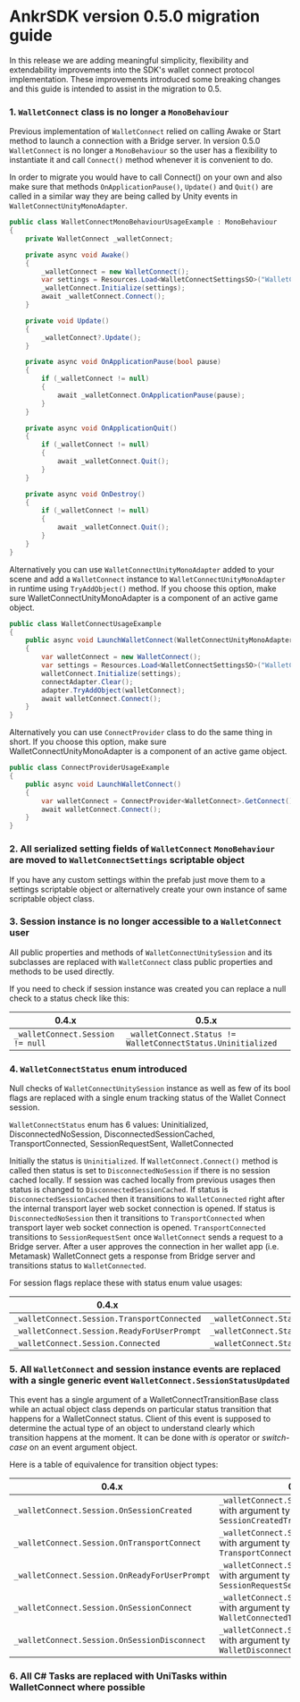 # AnkrSDK version 0.5.0 migration guide

In this release we are adding meaningful simplicity, flexibility and extendability improvements into the SDK's wallet connect protocol implementation. These improvements introduced some breaking changes and this guide is intended to assist in the migration to 0.5.

### 1. `WalletConnect` **class is no longer a** `MonoBehaviour`

Previous implementation of `WalletConnect` relied on calling Awake or Start method to launch a connection with a Bridge server. In version 0.5.0 `WalletConnect` is no longer a `MonoBehaviour` so the user has a flexibility to instantiate it and call `Connect()` method whenever it is convenient to do. 

In order to migrate you would have to call Connect() on your own and also make sure that methods `OnApplicationPause()`, `Update()` and `Quit()` are called in a similar way they are being called by Unity events in `WalletConnectUnityMonoAdapter`. 

```csharp
public class WalletConnectMonoBehaviourUsageExample : MonoBehaviour
{
	private WalletConnect _walletConnect;

	private async void Awake()
	{
		_walletConnect = new WalletConnect();
		var settings = Resources.Load<WalletConnectSettingsSO>("WalletConnectSettings");
		_walletConnect.Initialize(settings);
		await _walletConnect.Connect();
	}

	private void Update()
	{
		_walletConnect?.Update();
	}

	private async void OnApplicationPause(bool pause)
	{
		if (_walletConnect != null)
		{
			await _walletConnect.OnApplicationPause(pause);
		}
	}

	private async void OnApplicationQuit()
	{
		if (_walletConnect != null)
		{
			await _walletConnect.Quit();
		}
	}

	private async void OnDestroy()
	{
		if (_walletConnect != null)
		{
			await _walletConnect.Quit();
		}
	}
}
```

Alternatively you can use `WalletConnectUnityMonoAdapter` added to your scene and add a `WalletConnect` instance to `WalletConnectUnityMonoAdapter` in runtime using `TryAddObject()` method. If you choose this option, make sure WalletConnectUnityMonoAdapter is a component of an active game object.

```csharp
public class WalletConnectUsageExample
{
	public async void LaunchWalletConnect(WalletConnectUnityMonoAdapter adapter)
	{
		var walletConnect = new WalletConnect();
		var settings = Resources.Load<WalletConnectSettingsSO>("WalletConnectSettings");
		walletConnect.Initialize(settings);
		connectAdapter.Clear();
		adapter.TryAddObject(walletConnect);
		await walletConnect.Connect();
	}
}
```

Alternatively you can use `ConnectProvider` class to do the same thing in short. If you choose this option, make sure WalletConnectUnityMonoAdapter is a component of an active game object.

```csharp
public class ConnectProviderUsageExample
{
	public async void LaunchWalletConnect()
	{
		var walletConnect = ConnectProvider<WalletConnect>.GetConnect();
		await walletConnect.Connect();
	}
}
```

### 2. **All serialized setting fields of** `WalletConnect` `MonoBehaviour` **are moved to** `WalletConnectSettings` **scriptable object**

If you have any custom settings within the prefab just move them to a settings scriptable object or alternatively create your own instance of same scriptable object class.

### 3. **Session instance is no longer accessible to a** `WalletConnect` **user**

All public properties and methods of `WalletConnectUnitySession` and its subclasses are replaced with `WalletConnect` class public properties and methods to be used directly. 

If you need to check if session instance was created you can replace a null check to a status check like this:

| 0.4.x | 0.5.x |
| --- | --- |
| `_walletConnect.Session != null` | `_walletConnect.Status != WalletConnectStatus.Uninitialized` | 

### 4. `WalletConnectStatus` **enum introduced**

Null checks of `WalletConnectUnitySession` instance as well as few of its bool flags are replaced with a single enum tracking status of the Wallet Connect session.

`WalletConnectStatus` enum has 6 values: Uninitialized, DisconnectedNoSession, DisconnectedSessionCached, TransportConnected, SessionRequestSent, WalletConnected

Initially the status is `Uninitialized`. If `WalletConnect.Connect()` method is called then status is set to `DisconnectedNoSession` if there is no session cached locally. If session was cached locally from previous usages then status is changed to `DisconnectedSessionCached`. If status is `DisconnectedSessionCached` then it transitions to `WalletConnected` right after the internal transport layer web socket connection is opened. If status is `DisconnectedNoSession` then it transitions to `TransportConnected` when transport layer web socket connection is opened. `TransportConnected` transitions to `SessionRequestSent` once `WalletConnect` sends a request to a Bridge server. After a user approves the connection in her wallet app (i.e. Metamask) WalletConnect gets a response from Bridge server and transitions status to `WalletConnected`.

For session flags replace these with status enum value usages:

| 0.4.x | 0.5.x |
| --- | --- |
| `_walletConnect.Session.TransportConnected` | `_walletConnect.Status.IsEqualOrGreater(WalletConnectStatus.TransportConnected)` | 
| `_walletConnect.Session.ReadyForUserPrompt` | `_walletConnect.Status == WalletConnectStatus.SessionRequestSent` | 
| `_walletConnect.Session.Connected` | `_walletConnect.Status == WalletConnectStatus.WalletConnected` | 



### 5. **All** `WalletConnect` **and session instance events are replaced with a single generic event** `WalletConnect.SessionStatusUpdated` 

This event has a single argument of a WalletConnectTransitionBase class while an actual object class depends on particular status transition that happens for a WalletConnect status. Client of this event is supposed to determine the actual type of an object to understand clearly which transition happens at the moment. It can be done with _is_ operator or _switch-case_ on an event argument object.

Here is a table of equivalence for transition object types:

| 0.4.x | 0.5.x |
| --- | --- |
| `_walletConnect.Session.OnSessionCreated` | `_walletConnect.SessionStatusUpdated` with argument type `SessionCreatedTransition` | 
| `_walletConnect.Session.OnTransportConnect` | `_walletConnect.SessionStatusUpdated` with argument type `TransportConnectedTransition` | 
| `_walletConnect.Session.OnReadyForUserPrompt` | `_walletConnect.SessionStatusUpdated` with argument type `SessionRequestSentTransition` | 
| `_walletConnect.Session.OnSessionConnect` | `_walletConnect.SessionStatusUpdated` with argument type `WalletConnectedTransition` | 
| `_walletConnect.Session.OnSessionDisconnect` | `_walletConnect.SessionStatusUpdated` with argument type `WalletDisconnectedTransition` | 

### 6. **All C# Tasks are replaced with UniTasks within WalletConnect where possible**

